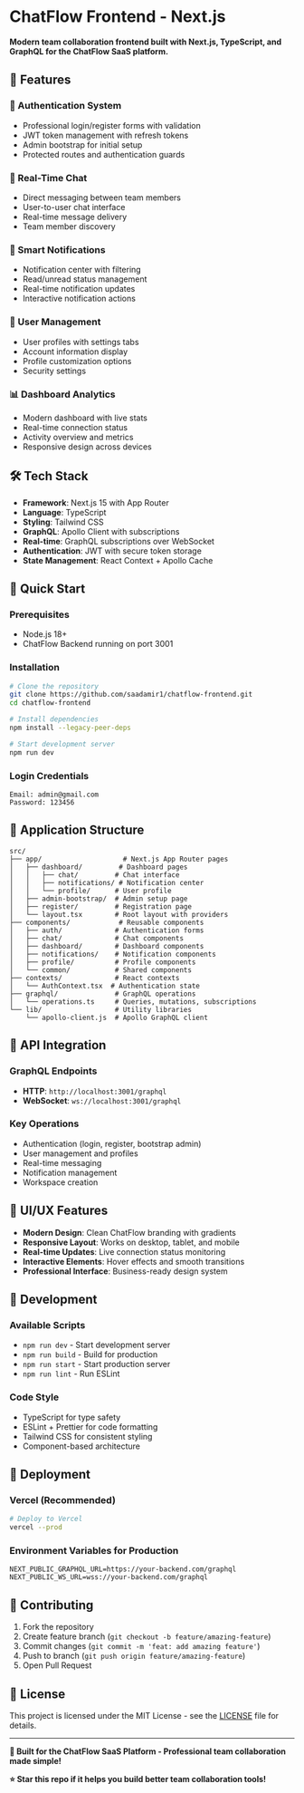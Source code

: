 # ChatFlow Frontend - Next.js

**Modern team collaboration frontend built with Next.js, TypeScript, and GraphQL for the ChatFlow SaaS platform.**

## 🚀 Features

### **🔐 Authentication System**
- Professional login/register forms with validation
- JWT token management with refresh tokens
- Admin bootstrap for initial setup
- Protected routes and authentication guards

### **💬 Real-Time Chat**
- Direct messaging between team members
- User-to-user chat interface
- Real-time message delivery
- Team member discovery

### **🔔 Smart Notifications**
- Notification center with filtering
- Read/unread status management
- Real-time notification updates
- Interactive notification actions

### **👤 User Management**
- User profiles with settings tabs
- Account information display
- Profile customization options
- Security settings

### **📊 Dashboard Analytics**
- Modern dashboard with live stats
- Real-time connection status
- Activity overview and metrics
- Responsive design across devices

## 🛠️ Tech Stack

- **Framework**: Next.js 15 with App Router
- **Language**: TypeScript
- **Styling**: Tailwind CSS
- **GraphQL**: Apollo Client with subscriptions
- **Real-time**: GraphQL subscriptions over WebSocket
- **Authentication**: JWT with secure token storage
- **State Management**: React Context + Apollo Cache

## 🚀 Quick Start

### Prerequisites
- Node.js 18+ 
- ChatFlow Backend running on port 3001

### Installation

```bash
# Clone the repository
git clone https://github.com/saadamir1/chatflow-frontend.git
cd chatflow-frontend

# Install dependencies
npm install --legacy-peer-deps

# Start development server
npm run dev
```

### Login Credentials
```
Email: admin@gmail.com
Password: 123456
```

## 📱 Application Structure

```
src/
├── app/                    # Next.js App Router pages
│   ├── dashboard/         # Dashboard pages
│   │   ├── chat/         # Chat interface
│   │   ├── notifications/ # Notification center
│   │   └── profile/      # User profile
│   ├── admin-bootstrap/  # Admin setup page
│   ├── register/         # Registration page
│   └── layout.tsx        # Root layout with providers
├── components/            # Reusable components
│   ├── auth/             # Authentication forms
│   ├── chat/             # Chat components
│   ├── dashboard/        # Dashboard components
│   ├── notifications/    # Notification components
│   ├── profile/          # Profile components
│   └── common/           # Shared components
├── contexts/             # React contexts
│   └── AuthContext.tsx  # Authentication state
├── graphql/              # GraphQL operations
│   └── operations.ts     # Queries, mutations, subscriptions
└── lib/                  # Utility libraries
    └── apollo-client.js  # Apollo GraphQL client
```

## 🔗 API Integration

### GraphQL Endpoints
- **HTTP**: `http://localhost:3001/graphql`
- **WebSocket**: `ws://localhost:3001/graphql`

### Key Operations
- Authentication (login, register, bootstrap admin)
- User management and profiles
- Real-time messaging
- Notification management
- Workspace creation

## 🎨 UI/UX Features

- **Modern Design**: Clean ChatFlow branding with gradients
- **Responsive Layout**: Works on desktop, tablet, and mobile
- **Real-time Updates**: Live connection status monitoring
- **Interactive Elements**: Hover effects and smooth transitions
- **Professional Interface**: Business-ready design system

## 🔧 Development

### Available Scripts
- `npm run dev` - Start development server
- `npm run build` - Build for production
- `npm run start` - Start production server
- `npm run lint` - Run ESLint

### Code Style
- TypeScript for type safety
- ESLint + Prettier for code formatting
- Tailwind CSS for consistent styling
- Component-based architecture

## 🚀 Deployment

### Vercel (Recommended)
```bash
# Deploy to Vercel
vercel --prod
```

### Environment Variables for Production
```env
NEXT_PUBLIC_GRAPHQL_URL=https://your-backend.com/graphql
NEXT_PUBLIC_WS_URL=wss://your-backend.com/graphql
```

## 🤝 Contributing

1. Fork the repository
2. Create feature branch (`git checkout -b feature/amazing-feature`)
3. Commit changes (`git commit -m 'feat: add amazing feature'`)
4. Push to branch (`git push origin feature/amazing-feature`)
5. Open Pull Request

## 📄 License

This project is licensed under the MIT License - see the [LICENSE](LICENSE) file for details.

---

**🎯 Built for the ChatFlow SaaS Platform - Professional team collaboration made simple!**

**⭐ Star this repo if it helps you build better team collaboration tools!**